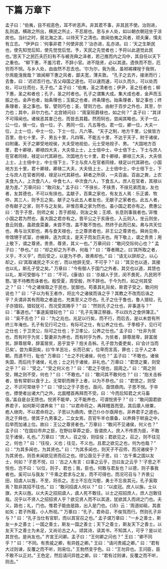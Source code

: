 # 下篇 万章下
孟子曰：“伯夷，目不视恶色，耳不听恶声。非其君不事，非其民不使。治则进，乱则退。横政之所出，横民之所止，不忍居也。思与乡人处，如以朝衣朝冠坐于涂炭也。当纣之时，居北海之滨，以待天下之清也。故闻伯夷之风者，顽夫廉，懦夫有立志。
“伊尹曰：‘何事非君？何使非民？’治亦进，乱亦进。曰：‘天之生斯民也，使先知觉后知，使先觉觉后觉。予，天民之先觉者也；予将以此道觉此民也。’思天下之民匹夫匹妇有不与被尧舜之泽者，若己推而内之沟中，其自任以天下之重也。
“柳下惠，不羞污君，不辞小官。进不隐贤，必以其道。遗佚而不怨，厄穷而不悯。与乡人处，由由然不忍去也。‘尔为尔，我为我，虽袒裼裸裎于我侧，尔焉能浼我哉？’故闻柳下惠之风者，鄙夫宽，薄夫敦。
“孔子之去齐，接淅而行；去鲁，曰：‘迟迟吾行也。’去父母国之道也。可以速而速，可以久而久，可以处而处，可以仕而仕，孔子也。”
孟子曰：“伯夷，圣之清者也；伊尹，圣之任者也；柳下惠，圣之和者也；孔子，圣之时者也。孔子之谓集大成。集大成也者，金声而玉振之也。金声也者，始条理也；玉振之也者，终条理也。始条理者，智之事也；终条理者，圣之事也。智，譬则巧也；圣，譬则力也。由射于百步之外也，其至，尔力也；其中，非尔力也。”
北宫锜问曰：“周室班爵禄也，如之何？”
孟子曰：“其详不可得闻也。诸侯恶其害己也，而皆去其籍。然而轲也，尝闻其略也。天子一位，公一位，侯一位，伯一位，子、男同一位，凡五等也。君一位，卿一位，大夫一位，上士一位，中士一位，下士一位，凡六等。
“天子之制，地方千里，公侯皆方百里，伯七十里，子、男五十里，凡四等。不能五十里，不达于天子，附于诸侯，曰附庸。天子之卿受地视侯，大夫受地视伯，元士受地视子、男。
“大国地方百里，君十卿禄，卿禄四大夫，大夫倍上士，上士倍中士，中士倍下士，下士与庶人在官者同禄，禄足以代其耕也。次国地方七十里，君十卿禄，卿禄三大夫，大夫倍上士，上士倍中士，中士倍下士，下士与庶人在官者同禄，禄足以代其耕也。小国地方五十里，君十卿禄，卿禄二大夫，大夫倍上士，上士倍中士，中士倍下士，下士与庶人在官者同禄，禄足以代其耕也。耕者之所获，一夫百亩。百亩之粪，上农夫食九人，上次食八人，中食七人，中次食六人，下食五人。庶人在官者，其禄以是为差。”
万章问曰：“敢问友。”
孟子曰：“不挟长，不挟贵，不挟兄弟而友。友也者，友其德也，不可以有挟也。孟献子，百乘之家也，有友五人焉：乐正裘、牧仲，其三人，则予忘之矣。献子之与此五人者友也，无献子之家者也。此五人者，亦有献子之家，则不与之友矣。非惟百乘之家为然也。虽小国之君亦有之。费惠公曰：‘吾于子思，则师之矣；吾于颜般，则友之矣；王顺、长息则事我者也。’非惟小国之君为然也，虽大国之君亦有之。晋平公之于亥唐也，入云则入，坐云则坐，食云则食。虽疏食菜羹，未尝不饱，盖不敢不饱也。然终于此而已矣。弗与共天位也，弗与治天职也，弗与食天禄也，士之尊贤者也，非王公之尊贤也。舜尚见帝，帝馆甥于贰室，亦飨舜，迭为宾主，是天子而友匹夫也。用下敬上，谓之贵贵；用上敬下，谓之尊贤。贵贵、尊贤，其义一也。”
万章问曰：“敢问交际何心也？”
孟子曰：“恭也。”
曰：“却之却之为不恭，何哉？”
曰：“尊者赐之，曰‘其所取之者，义乎，不义乎”，而后受之，以是为不恭，故弗却也。”
曰：“请无以辞却之，以心却之，曰‘其取诸民之不义也’，而以他辞无受，不可乎？”
曰：“其交也以道，其接也以礼，斯孔子受之矣。”
万章曰：“今有御人于国门之外者，其交也以道，其馈也以礼，斯可受御与？”
曰：“不可。《康诰》曰：‘杀越人于货，闵不畏死，凡民罔不憝。’是不待教而诛者也。殷受夏，周受殷，所不辞也。于今为烈，如之何其受之？”
曰：“今之诸侯取之于民也，犹御也。苟善其礼际矣，斯君子受之，敢问何说也？”
曰：“子以为有王者作，将比今之诸侯而诛之乎？其教之不改而后诛之乎？夫谓非其有而取之者盗也，充类至义之尽也。孔子之仕于鲁也，鲁人猎较，孔子亦猎较。猎较犹可，而况受其赐乎？”
曰：“然则孔子之仕也，非事道与？”
曰：“事道也。”
“事道奚猎较也？”
曰：“孔子先簿正祭器，不以四方之食供簿正。”
曰：“奚不去也？”
曰：“为之兆也。兆足以行矣，而不行，而后去，是以未尝有所终三年淹也。孔子有见行可之仕，有际可之仕，有公养之仕也。于季桓子，见行可之仕也；于卫灵公，际可之仕也；于卫孝公，公养之仕也。”
孟子曰：“仕非为贫也，而有时乎为贫；娶妻非为养也，而有时乎为养。为贫者，辞尊居卑，辞富居贫。辞尊居卑，辞富居贫，恶乎宜乎？抱关击柝。孔子尝为委吏矣，曰‘会计当而已矣’。尝为乘田矣，曰‘牛羊茁壮，长而已矣’。位卑而言高，罪也；立乎人之本朝，而道不行，耻也”
万章曰：“士之不托诸侯，何也？”
孟子曰：“不敢也。诸侯失国，而后托于诸侯，礼也；士之托于诸侯，非礼也。”
万章曰：“君馈之粟，则受之乎？”
曰：“受之。”
“受之何义也？”
曰：“君之于氓也，固周之。”
曰：“周之则受，赐之则不受，何也？”
曰：“不敢也。”
曰：“敢问其不敢何也？”
曰：“抱关击柝者，皆有常职以食于上。无常职而赐于上者，以为不恭也。”
曰：“君馈之，则受之，不识可常继乎？”
曰：“缪公之于子思也，亟问，亟馈鼎肉。子思不悦。于卒也，摽使者出诸大门之外，北面稽首再拜而不受。曰：‘今而后知君之犬马畜伋。’盖自是台无馈也。悦贤不能举，又不能养也，可谓悦贤乎？”
曰：“敢问国君欲养君子，如何斯可谓养矣？”
曰：“以君命将之，再拜稽首而受。其后廪人继粟，庖人继肉，不以君命将之。子思以为鼎肉，使己仆仆尔亟拜也，非养君子之道也。尧之于舜也，使其子九男事之，二女女焉，百官牛羊仓廪备，以养舜于畎亩之中，后举而加诸上位。故曰：王公之尊贤者也。”
万章曰：“敢问不见诸侯，何义也？”
孟子曰：“在国曰市井之臣，在野曰草莽之臣，皆谓庶人。庶人不传质为臣，不敢见于诸侯，礼也。”
万章曰：“庶人，召之役，则往役；君欲见之，召之，则不往见之，何也？”
曰：“往役，义也；往见，不义也。且君之欲见之也，何为也哉？”
曰：“为其多闻也，为其贤也。”
曰：“为其多闻也，则天子不召师，而况诸侯乎？为其贤也，则吾未闻欲见贤而召之也。缪公亟见于子思，曰：‘古千乘之国以友士，何如？’子思不悦，曰：‘古之人有言：曰事之云乎，岂曰友之云乎？’子思之不悦也，岂不曰：‘以位，则子，君也；我，臣也。何敢与君友也？以德，则子事我者也。奚可以与我友？’千乘之君求与之友，而不可得也，而况可召与？齐景公田，招虞人以旌，不至，将杀之。志士不忘在沟壑，勇士不忘丧其元。孔子奚取焉？取非其招不往也。”
曰：“敢问招虞人何以？”
曰：“以皮冠。庶人以旃，士以旗，大夫以旌。以大夫之招招虞人，虞人死不敢往。以士之招招庶人，庶人岂敢往哉。况乎以不贤人之招招贤人乎？欲见贤人而不以其道，犹欲其入而闭之门也。夫义，路也；礼，门也。惟君子能由是路，出入是门也。《诗》云：‘周道如砥，其直如矢；君子所履，小人所视。’”
万章曰：“孔子，君命召，不俟驾而行。然则孔子非与？”
曰：“孔子当仕有官职，而以其官召之也。”
孟子谓万章曰：“一乡之善士，斯友一乡之善士；一国之善士，斯友一国之善士；天下之善士，斯友天下之善士。以友天下之善士为未足，又尚论古之人。颂其诗，读其书，不知其人，可乎？是以论其世也。是尚友也。”
齐宣王问卿。孟子曰：“王何卿之问也？”
王曰：“卿不同乎？”
曰：“不同。有贵戚之卿，有异姓之卿。”
王曰：“请问贵戚之卿。”
曰：“君有大过则谏，反覆之而不听，则易位。”
王勃然变乎色。曰：“王勿异也。王问臣，臣不敢不以正对。”
王色定，然后请问异姓之卿。曰：“君有过则谏，反覆之而不听，则去。”
